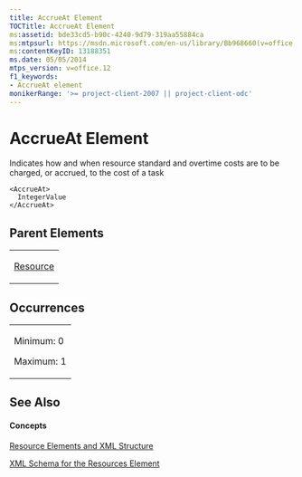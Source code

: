 ```yaml
---
title: AccrueAt Element
TOCTitle: AccrueAt Element
ms:assetid: bde33cd5-b90c-4240-9d79-319aa55884ca
ms:mtpsurl: https://msdn.microsoft.com/en-us/library/Bb968660(v=office.12)
ms:contentKeyID: 13188351
ms.date: 05/05/2014
mtps_version: v=office.12
f1_keywords:
- AccrueAt element
monikerRange: '>= project-client-2007 || project-client-odc'
---
```


# AccrueAt Element




Indicates how and when resource standard and overtime costs are to be charged, or accrued, to the cost of a task

    <AccrueAt>
      IntegerValue
    </AccrueAt>

## Parent Elements

<table>
<colgroup>
<col style="width: 100%" />
</colgroup>
<tbody>
<tr class="odd">
<td><p><a href="bb968715(v=office.12).md">Resource</a></p></td>
</tr>
</tbody>
</table>

## Occurrences

<table>
<colgroup>
<col style="width: 100%" />
</colgroup>
<tbody>
<tr class="odd">
<td><p>Minimum: 0</p>
<p>Maximum: 1</p></td>
</tr>
</tbody>
</table>

## See Also

#### Concepts

[Resource Elements and XML Structure](resource-elements-and-xml-structure.md)

[XML Schema for the Resources Element](xml-schema-for-the-resources-element.md)


